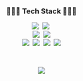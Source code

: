<!--
<h3 align="center">
    <img src="https://capsule-render.vercel.app/api?type=transparent&color=20BDFF&height=300&section=header&text=MY%20GITHUB&fontSize=50&animation=fadeIn" />
</h3>
-->

<h3 align="center">👩🏻‍💻 Tech Stack 👩🏻‍💻</h3>
<p align="center">
  <img src="https://img.shields.io/badge/Java-007396?style=flat&logo=Java&logoColor=white"/></a>&nbsp
  <img src="https://img.shields.io/badge/Python-white?style=flat&logo=Python&logoColor=#3776AB"/></a>&nbsp
  <br>
  <img src="https://img.shields.io/badge/MySQL-4479A1?style=flat&logo=MySQL&logoColor=white"/></a>&nbsp
  <img src="https://img.shields.io/badge/Spring-6DB33F?style=flat&logo=spring&logoColor=white" />
  <br>
  <img src="https://img.shields.io/badge/Discord-5865F2?style=flat&logo=Discord&logoColor=white"/></a>&nbsp
  <img src="https://img.shields.io/badge/Slack-4A154B?style=flat&logo=Slack&logoColor=white"/></a>&nbsp
  <img src="https://img.shields.io/badge/GitHub-gray?style=flat&logo=GitHub&logoColor=black"/></a>&nbsp
  <img src="https://img.shields.io/badge/Git-blue?style=flat&logo=Git&logoColor=F05032"/></a>
</p>

<!-- <h3 align="center"> 📌 Contact Me 📌 </h3>
<p align="center">
</p> -->

<br>

<p align="center">
    <img src="https://github-readme-stats.vercel.app/api?username=woorimj&show_icons=true">
<!--     <a href="https://github.com/ashutosh00710/github-readme-activity-graph">
    <img src="https://github-readme-activity-graph.vercel.app/graph?username=woorimj&theme=react-dark&bg_color=20232a&hide_border=true&line=58A6FF&color=58A6FF" width=94%/>
</a> -->
</p>



<!-- <img src="https://img.shields.io/badge/Spring-6DB33F?style=for-the-badge&logo=spring&logoColor=white" /> -->
